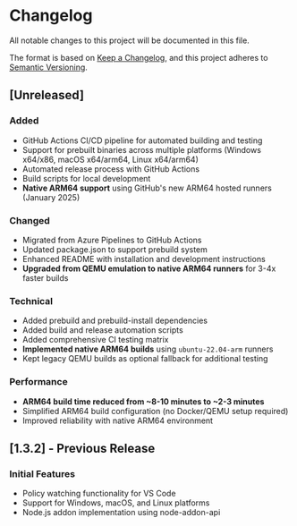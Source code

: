 # Changelog

All notable changes to this project will be documented in this file.

The format is based on [Keep a Changelog](https://keepachangelog.com/en/1.0.0/),
and this project adheres to [Semantic Versioning](https://semver.org/spec/v2.0.0.html).

## [Unreleased]

### Added
- GitHub Actions CI/CD pipeline for automated building and testing
- Support for prebuilt binaries across multiple platforms (Windows x64/x86, macOS x64/arm64, Linux x64/arm64)
- Automated release process with GitHub Actions
- Build scripts for local development
- **Native ARM64 support** using GitHub's new ARM64 hosted runners (January 2025)

### Changed
- Migrated from Azure Pipelines to GitHub Actions
- Updated package.json to support prebuild system
- Enhanced README with installation and development instructions
- **Upgraded from QEMU emulation to native ARM64 runners** for 3-4x faster builds

### Technical
- Added prebuild and prebuild-install dependencies
- Added build and release automation scripts
- Added comprehensive CI testing matrix
- **Implemented native ARM64 builds** using `ubuntu-22.04-arm` runners
- Kept legacy QEMU builds as optional fallback for additional testing

### Performance
- **ARM64 build time reduced from ~8-10 minutes to ~2-3 minutes**
- Simplified ARM64 build configuration (no Docker/QEMU setup required)
- Improved reliability with native ARM64 environment

## [1.3.2] - Previous Release

### Initial Features
- Policy watching functionality for VS Code
- Support for Windows, macOS, and Linux platforms
- Node.js addon implementation using node-addon-api